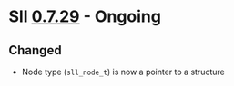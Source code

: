 # Sll [0.7.29] - Ongoing

## Changed

- Node type (`sll_node_t`) is now a pointer to a structure

[0.7.29]: https://github.com/sl-lang/sll/compare/sll-v0.7.28...main
